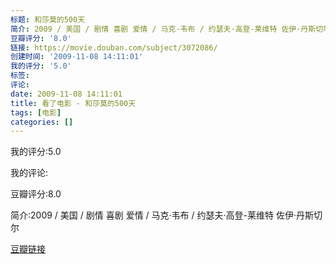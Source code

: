 ```yaml
---
标题: 和莎莫的500天
简介: 2009 / 美国 / 剧情 喜剧 爱情 / 马克·韦布 / 约瑟夫·高登-莱维特 佐伊·丹斯切尔
豆瓣评分: '8.0'
链接: https://movie.douban.com/subject/3072086/
创建时间: '2009-11-08 14:11:01'
我的评分: '5.0'
标签:
评论:
date: 2009-11-08 14:11:01
title: 看了电影 - 和莎莫的500天
tags: [电影]
categories: []
---
```


我的评分:5.0

我的评论:

豆瓣评分:8.0

简介:2009 / 美国 / 剧情 喜剧 爱情 / 马克·韦布 / 约瑟夫·高登-莱维特 佐伊·丹斯切尔

[豆瓣链接](https://movie.douban.com/subject/3072086/)

